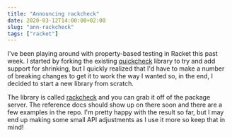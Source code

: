 ```yaml
---
title: "Announcing rackcheck"
date: 2020-03-12T14:00:00+02:00
slug: "ann-rackcheck"
tags: ["racket"]
---
```


I've been playing around with property-based testing in Racket this
past week.  I started by forking the existing [quickcheck] library to
try and add support for shrinking, but I quickly realized that I'd
have to make a number of breaking changes to get it to work the way I
wanted so, in the end, I decided to start a new library from scratch.

The library is called [rackcheck] and you can grab it off of the
package server.  The reference docs should show up on there soon and
there are a few examples in the repo.  I'm pretty happy with the
result so far, but I may end up making some small API adjustments as I
use it more so keep that in mind!

[quickcheck]: https://github.com/ifigueroap/racket-quickcheck
[rackcheck]: https://github.com/Bogdanp/rackcheck

